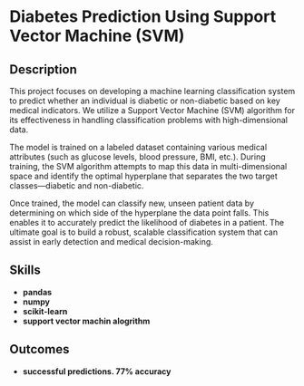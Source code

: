 <h1>Diabetes Prediction Using Support Vector Machine (SVM)</h1>



<h2>Description</h2>
This project focuses on developing a machine learning classification system to predict whether an individual is diabetic or non-diabetic based on key medical indicators. We utilize a Support Vector Machine (SVM) algorithm for its effectiveness in handling classification problems with high-dimensional data.

The model is trained on a labeled dataset containing various medical attributes (such as glucose levels, blood pressure, BMI, etc.). During training, the SVM algorithm attempts to map this data in multi-dimensional space and identify the optimal hyperplane that separates the two target classes—diabetic and non-diabetic.

Once trained, the model can classify new, unseen patient data by determining on which side of the hyperplane the data point falls. This enables it to accurately predict the likelihood of diabetes in a patient. The ultimate goal is to build a robust, scalable classification system that can assist in early detection and medical decision-making.
<br />


<h2>Skills </h2>

- <b>pandas</b> 
- <b>numpy</b>
- <b>scikit-learn</b>
- <b>support vector machin alogrithm</b>

<h2>Outcomes </h2>

- <b>successful predictions. 77% accuracy</b> 


